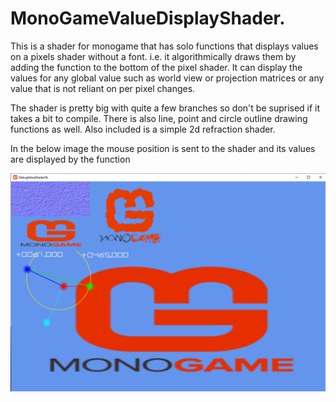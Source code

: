 # MonoGameValueDisplayShader.
This is a shader for monogame that has solo functions that displays values on a pixels shader without a font.
i.e. it algorithmically draws them by adding the function to the bottom of the pixel shader.
It can display the values for any global value such as world view or projection matrices or any value that is not reliant on per pixel changes.

The shader is pretty big with quite a few branches so don't be suprised if it takes a bit to compile.
There is also line, point and circle outline drawing functions as well. 
Also included is a simple 2d refraction shader.

In the below image the mouse position is sent to the shader and its values are displayed by the function

<img src="https://github.com/willmotil/MonoGameValueDisplayShader./blob/master/ExampleValueDisplayShader.png" >

